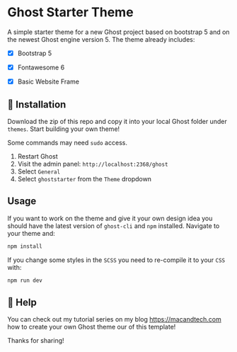# Ghost Starter Theme
A simple starter theme for a new Ghost project based on bootstrap 5 and on the newest Ghost engine version 5. The theme already includes:

- [x] Bootstrap 5
- [x] Fontawesome 6
- [x] Basic Website Frame


## :floppy_disk: Installation
Download the zip of this repo and copy it into your local Ghost folder under `themes`. Start building your own theme! 

Some commands may need `sudo` access.

1. Restart Ghost
2. Visit the admin panel: `http://localhost:2368/ghost`
3. Select `General`
4. Select `ghoststarter` from the `Theme` dropdown


## Usage
If you want to work on the theme and give it your own design idea you should have the latest version of `ghost-cli` and `npm` installed. Navigate to your theme and:
```bash
npm install
```
If you change some styles in the `SCSS` you need to re-compile it to your `CSS` with:
```bash
npm run dev
```


## :crystal_ball: Help
You can check out my tutorial series on my blog https://macandtech.com how to create your own Ghost theme our of this template! 

Thanks for sharing!



